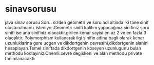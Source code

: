 # sinavsorusu
java sinav sorusu Soru: sizden  geometri ve soru adi altinda iki tane sinif olusturulmaniz isteniyor.Geometri sinifi  kalitim yapacağınız sinifiniz soru sinifi ise ana sinifiniz olacaktir.girilen kenar sayisi en az 2 ve en fazla 3 olacaktir.  Polymorphism  kullanarak ilgi sinifin adina bagli olarak kenar uzunluklarina gore ucgen ve dikdortgenin cevresini,dikdortgenin alanini hesaplayan.Temel siniftada dikdortgenin koseyen uzunlugunu bulan methodu kodlayiniz.Onemli:cevre degiskeni ve alan methodu private tanimlanacaktir
